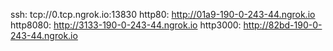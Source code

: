 ssh: tcp://0.tcp.ngrok.io:13830 
http80: http://01a9-190-0-243-44.ngrok.io 
http8080: http://3133-190-0-243-44.ngrok.io 
http3000: http://82bd-190-0-243-44.ngrok.io 
